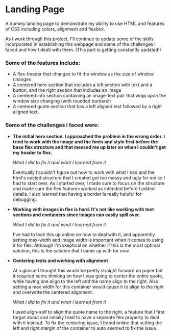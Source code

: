 # Landing Page
<p>A dummy landing page to demonstrate my ability to use HTML and features of CSS including colors, alignment and flexbox.</p>

<p>As I work through this project, I'll continue to update some of the skills incorporated in establishing this webpage and some of the challenges I faced and how I dealt with them. (This part is getting constantly updated!)</p>

<h3>Some of the features include:</h3>

<ul>
  <li>A flex-header that changes to fit the window as the size of window changes</li>
  <li>A centered hero section that includes a left section with text and a button, and the right section that includes an image</li>
  <li>A centered info section containing an image-text pair that wrap upon the window size changing (with rounded borders!)</li>
  <li>A centered quote section that has a left aligned text followed by a right aligned text.</li>
</ul>

<h3>Some of the challenges I faced were:</h3>
<ul>
  <li><p><strong>The initial hero section. I approached the problem in the wrong order. I tried to work with the image and the fonts and style first before the base flex structure and that messed me up later on when I couldn't get my header to flex.</strong></p>

  <p><i>What I did to fix it and what I learned from it</i></p>

  <p>Eventually I couldn't figure out how to work with what I had and the html's nested structure that I created got too messy and ugly for me so I had to start over. As I started over, I made sure to focus on the structure and made sure the flex features worked as intended before I added details. I also learned that having a border is really helpful for debugging.</p></li>

  <li><p><strong>Working with images in flex is hard. It's not like working with text sections and containers since images can easily spill over.</strong></p>
  
  <p><i>What I did to fix it and what I learned from it</i></p>
  
  <p>I've had to look this up online on how to deal with it, and apparently setting max-width and image width is important when it comes to using it for flex. Although I'm skeptical on whether if this is the most optimal solution, this is the solution that I came up with for now.</p></li>

  <li><p><strong>Centering texts and working with alignment</strong></p>
  
  <p>At a glance I thought this would be pretty straight forward on paper but it required some thinking on how I was going to center the entire quote, while having one align to the left and the name align to the right. Also setting a max width for this container would cause it to align to the right and overwrite the centered alignment.</p>
  
  <p><i>What I did to fix it and what I learned from it</i></p>
  
  <p>I used align-self to align the quote name to the right, a feature that I first forgot about and initially tried to have a seperate flex property to deal with it instead. To fix the centering issue, I found online that setting the left and right margin of the container to auto seemed to fix the issue.</p></li>
